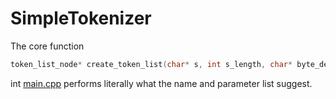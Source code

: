# SimpleTokenizer

The core function

```C
token_list_node* create_token_list(char* s, int s_length, char* byte_delimiters_to_include, int byte_delimiters_to_include_size, char* byte_delimiters_to_exclude, int byte_delimiters_to_exclude_size)
```

int [main.cpp](https://github.com/genxium/SimpleTokenizer/blob/master/main.cpp) performs literally what the name and parameter list suggest.

